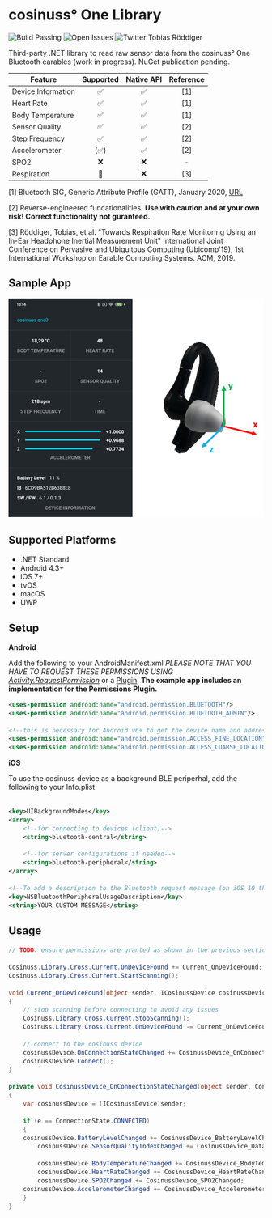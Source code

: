 ﻿# cosinuss° One Library
![Build Passing](https://img.shields.io/badge/build-passing-success)
![Open Issues](https://img.shields.io/github/issues/TobiasRoeddiger/cosinuss)
![Twitter Tobias Röddiger](https://img.shields.io/badge/twitter-%40TobiasRoeddiger-informational)

 
Third-party .NET library to read raw sensor data from the cosinuss° One Bluetooth earables (work in progress). NuGet publication pending.

| Feature  | Supported | Native API | Reference |
| ------------- | :-------------: | :-------------: |:-------------: |
| Device Information | ✅  | ✅  | [1] |
| Heart Rate  |  ✅ | ✅  | [1] |
| Body Temperature  | ✅  | ✅  | [1] |
| Sensor Quality | ✅  | ✅  | [2] |
| Step Frequency | ✅  | ✅  | [2] |
| Accelerometer | (✅)  | ✅  | [2] |
| SPO2 | ❌  | ❌ | - |
| Respiration | 🚧 | ❌ | [3] |



[1] Bluetooth SIG, Generic Attribute Profile (GATT), January 2020, [URL](https://www.bluetooth.com/specifications/gatt/)

[2] Reverse-engineered funcationalities. **Use with caution and at your own risk! Correct functionality not guranteed.**

[3] Röddiger, Tobias, et al. "Towards Respiration Rate Monitoring Using an In-Ear Headphone Inertial
Measurement Unit" International Joint Conference on Pervasive and Ubiquitous Computing (Ubicomp'19), 1st
International Workshop on Earable Computing Systems. ACM, 2019.


## Sample App
<img src="https://github.com/TobiasRoeddiger/cosinuss/blob/master/art/info-graphic.png?raw=true" width="600">


## Supported Platforms
* .NET Standard
* Android 4.3+
* iOS 7+
* tvOS
* macOS
* UWP

## Setup

**Android**

Add the following to your AndroidManifest.xml
_PLEASE NOTE THAT YOU HAVE TO REQUEST THESE PERMISSIONS USING [Activity.RequestPermission](https://developer.android.com/training/permissions/requesting)_ or a [Plugin](https://github.com/jamesmontemagno/PermissionsPlugin). **The example app includes an implementation for the Permissions Plugin.**

```xml
<uses-permission android:name="android.permission.BLUETOOTH"/>
<uses-permission android:name="android.permission.BLUETOOTH_ADMIN"/>

<!--this is necessary for Android v6+ to get the device name and address-->
<uses-permission android:name="android.permission.ACCESS_FINE_LOCATION" />
<uses-permission android:name="android.permission.ACCESS_COARSE_LOCATION" />

```

**iOS**

To use the cosinuss device as a background BLE periperhal, add the following to your Info.plist

```xml

<key>UIBackgroundModes</key>
<array>
    <!--for connecting to devices (client)-->
	<string>bluetooth-central</string>

    <!--for server configurations if needed-->
	<string>bluetooth-peripheral</string>
</array>

<!--To add a description to the Bluetooth request message (on iOS 10 this is required!)-->
<key>NSBluetoothPeripheralUsageDescription</key>
<string>YOUR CUSTOM MESSAGE</string>
```

## Usage
```c#
// TODO: ensure permissions are granted as shown in the previous section of the README

Cosinuss.Library.Cross.Current.OnDeviceFound += Current_OnDeviceFound;
Cosinuss.Library.Cross.Current.StartScanning();

void Current_OnDeviceFound(object sender, ICosinussDevice cosinussDevice)
{
    // stop scanning before connecting to avoid any issues
    Cosinuss.Library.Cross.Current.StopScanning();
    Cosinuss.Library.Cross.Current.OnDeviceFound -= Current_OnDeviceFound; // deregister event handlers

    // connect to the cosinuss device
    cosinussDevice.OnConnectionStateChanged += CosinussDevice_OnConnectionStateChanged;
    cosinussDevice.Connect();    
}

private void CosinussDevice_OnConnectionStateChanged(object sender, ConnectionState e)
{
    var cosinussDevice = (ICosinussDevice)sender;

    if (e == ConnectionState.CONNECTED)
    {
	cosinussDevice.BatteryLevelChanged += CosinussDevice_BatteryLevelChanged;
    	cosinussDevice.SensorQualityIndexChanged += CosinussDevice_DataQualityIndexChanged;

    	cosinussDevice.BodyTemperatureChanged += CosinussDevice_BodyTemperatureChanged;
    	cosinussDevice.HeartRateChanged += CosinussDevice_HeartRateChanged;
    	cosinussDevice.SPO2Changed += CosinussDevice_SPO2Changed;
	cosinussDevice.AccelerometerChanged += CosinussDevice_AccelerometerChanged;
    }
}
```
